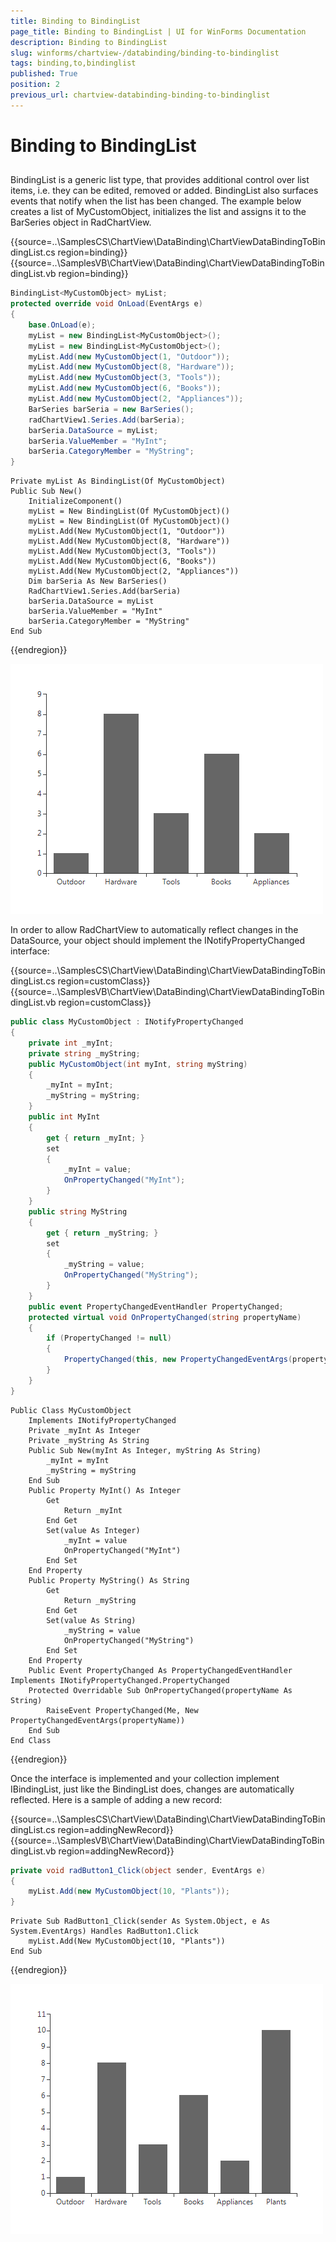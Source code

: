 ```yaml
---
title: Binding to BindingList
page_title: Binding to BindingList | UI for WinForms Documentation
description: Binding to BindingList
slug: winforms/chartview-/databinding/binding-to-bindinglist
tags: binding,to,bindinglist
published: True
position: 2
previous_url: chartview-databinding-binding-to-bindinglist
---
```


# Binding to BindingList



## 

BindingList is a generic list type, that provides additional control over list items, i.e. they can be edited, removed or added. BindingList also surfaces events that notify when the list has been changed. The example below creates a list of MyCustomObject, initializes the list and assigns it to the BarSeries object in RadChartView. 

{{source=..\SamplesCS\ChartView\DataBinding\ChartViewDataBindingToBindingList.cs region=binding}} 
{{source=..\SamplesVB\ChartView\DataBinding\ChartViewDataBindingToBindingList.vb region=binding}} 

````C#
BindingList<MyCustomObject> myList;
protected override void OnLoad(EventArgs e)
{
    base.OnLoad(e);
    myList = new BindingList<MyCustomObject>();
    myList = new BindingList<MyCustomObject>();
    myList.Add(new MyCustomObject(1, "Outdoor"));
    myList.Add(new MyCustomObject(8, "Hardware"));
    myList.Add(new MyCustomObject(3, "Tools"));
    myList.Add(new MyCustomObject(6, "Books"));
    myList.Add(new MyCustomObject(2, "Appliances"));
    BarSeries barSeria = new BarSeries();
    radChartView1.Series.Add(barSeria);
    barSeria.DataSource = myList;
    barSeria.ValueMember = "MyInt";
    barSeria.CategoryMember = "MyString";
}

````
````VB.NET
Private myList As BindingList(Of MyCustomObject)
Public Sub New()
    InitializeComponent()
    myList = New BindingList(Of MyCustomObject)()
    myList = New BindingList(Of MyCustomObject)()
    myList.Add(New MyCustomObject(1, "Outdoor"))
    myList.Add(New MyCustomObject(8, "Hardware"))
    myList.Add(New MyCustomObject(3, "Tools"))
    myList.Add(New MyCustomObject(6, "Books"))
    myList.Add(New MyCustomObject(2, "Appliances"))
    Dim barSeria As New BarSeries()
    RadChartView1.Series.Add(barSeria)
    barSeria.DataSource = myList
    barSeria.ValueMember = "MyInt"
    barSeria.CategoryMember = "MyString"
End Sub

````

{{endregion}} 


![chartview-databinding-binding-to-bindinglist 001](images/chartview-databinding-binding-to-bindinglist001.png)

In order to allow RadChartView to automatically reflect changes in the DataSource, your object should implement the INotifyPropertyChanged interface: 

{{source=..\SamplesCS\ChartView\DataBinding\ChartViewDataBindingToBindingList.cs region=customClass}} 
{{source=..\SamplesVB\ChartView\DataBinding\ChartViewDataBindingToBindingList.vb region=customClass}} 

````C#
public class MyCustomObject : INotifyPropertyChanged
{
    private int _myInt;
    private string _myString;
    public MyCustomObject(int myInt, string myString)
    {
        _myInt = myInt;
        _myString = myString;
    }
    public int MyInt
    {
        get { return _myInt; }
        set
        {
            _myInt = value;
            OnPropertyChanged("MyInt");
        }
    }
    public string MyString
    {
        get { return _myString; }
        set
        {
            _myString = value;
            OnPropertyChanged("MyString");
        }
    }
    public event PropertyChangedEventHandler PropertyChanged;
    protected virtual void OnPropertyChanged(string propertyName)
    {
        if (PropertyChanged != null)
        {
            PropertyChanged(this, new PropertyChangedEventArgs(propertyName));
        }
    }
}

````
````VB.NET
Public Class MyCustomObject
    Implements INotifyPropertyChanged
    Private _myInt As Integer
    Private _myString As String
    Public Sub New(myInt As Integer, myString As String)
        _myInt = myInt
        _myString = myString
    End Sub
    Public Property MyInt() As Integer
        Get
            Return _myInt
        End Get
        Set(value As Integer)
            _myInt = value
            OnPropertyChanged("MyInt")
        End Set
    End Property
    Public Property MyString() As String
        Get
            Return _myString
        End Get
        Set(value As String)
            _myString = value
            OnPropertyChanged("MyString")
        End Set
    End Property
    Public Event PropertyChanged As PropertyChangedEventHandler Implements INotifyPropertyChanged.PropertyChanged
    Protected Overridable Sub OnPropertyChanged(propertyName As String)
        RaiseEvent PropertyChanged(Me, New PropertyChangedEventArgs(propertyName))
    End Sub
End Class

````

{{endregion}} 




Once the interface is implemented and your collection implement IBindingList, just like the BindingList does, changes are automatically reflected. Here is a sample of adding a new record: 

{{source=..\SamplesCS\ChartView\DataBinding\ChartViewDataBindingToBindingList.cs region=addingNewRecord}} 
{{source=..\SamplesVB\ChartView\DataBinding\ChartViewDataBindingToBindingList.vb region=addingNewRecord}} 

````C#
private void radButton1_Click(object sender, EventArgs e)
{
    myList.Add(new MyCustomObject(10, "Plants"));
}

````
````VB.NET
Private Sub RadButton1_Click(sender As System.Object, e As System.EventArgs) Handles RadButton1.Click
    myList.Add(New MyCustomObject(10, "Plants"))
End Sub

````

{{endregion}} 


![chartview-databinding-binding-to-bindinglist 002](images/chartview-databinding-binding-to-bindinglist002.png)
